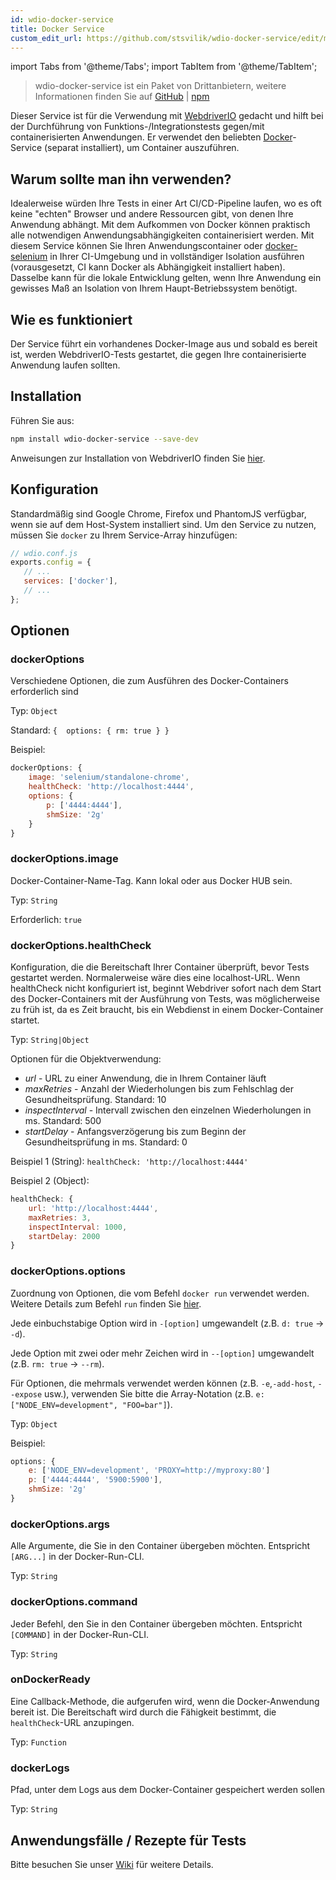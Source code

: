 ```yaml
---
id: wdio-docker-service
title: Docker Service
custom_edit_url: https://github.com/stsvilik/wdio-docker-service/edit/master/README.md
---
```


import Tabs from '@theme/Tabs';
import TabItem from '@theme/TabItem';

> wdio-docker-service ist ein Paket von Drittanbietern, weitere Informationen finden Sie auf [GitHub](https://github.com/stsvilik/wdio-docker-service) | [npm](https://www.npmjs.com/package/wdio-docker-service)

Dieser Service ist für die Verwendung mit [WebdriverIO](http://webdriver.io/) gedacht und hilft bei der Durchführung von Funktions-/Integrationstests 
gegen/mit containerisierten Anwendungen. Er verwendet den beliebten [Docker](https://www.docker.com/)-Service (separat installiert), um Container auszuführen.

## Warum sollte man ihn verwenden?
Idealerweise würden Ihre Tests in einer Art CI/CD-Pipeline laufen, wo es oft keine "echten" Browser und andere Ressourcen gibt,
von denen Ihre Anwendung abhängt. Mit dem Aufkommen von Docker können praktisch alle notwendigen Anwendungsabhängigkeiten containerisiert werden.
Mit diesem Service können Sie Ihren Anwendungscontainer oder [docker-selenium](https://github.com/SeleniumHQ/docker-selenium) in Ihrer CI-Umgebung und in vollständiger Isolation ausführen
(vorausgesetzt, CI kann Docker als Abhängigkeit installiert haben). Dasselbe kann für die lokale Entwicklung gelten, wenn Ihre Anwendung ein gewisses Maß
an Isolation von Ihrem Haupt-Betriebssystem benötigt.

## Wie es funktioniert
Der Service führt ein vorhandenes Docker-Image aus und sobald es bereit ist, werden WebdriverIO-Tests gestartet, die gegen Ihre containerisierte Anwendung laufen sollten.

## Installation

Führen Sie aus:

```bash
npm install wdio-docker-service --save-dev
```

Anweisungen zur Installation von WebdriverIO finden Sie [hier](https://webdriver.io/docs/gettingstarted).

## Konfiguration
Standardmäßig sind Google Chrome, Firefox und PhantomJS verfügbar, wenn sie auf dem Host-System installiert sind.
Um den Service zu nutzen, müssen Sie `docker` zu Ihrem Service-Array hinzufügen:

```javascript
// wdio.conf.js
exports.config = {
   // ...
   services: ['docker'],
   // ...
};
```

## Optionen

### dockerOptions
Verschiedene Optionen, die zum Ausführen des Docker-Containers erforderlich sind

Typ: `Object`

Standard: `{ 
    options: {
        rm: true
    }
}`

Beispiel:

```javascript
dockerOptions: {
    image: 'selenium/standalone-chrome',
    healthCheck: 'http://localhost:4444',
    options: {
        p: ['4444:4444'],
        shmSize: '2g'
    }
}
```

### dockerOptions.image
Docker-Container-Name-Tag. Kann lokal oder aus Docker HUB sein.

Typ: `String`

Erforderlich: `true`

### dockerOptions.healthCheck
Konfiguration, die die Bereitschaft Ihrer Container überprüft, bevor Tests gestartet werden. Normalerweise wäre dies eine localhost-URL.
Wenn healthCheck nicht konfiguriert ist, beginnt Webdriver sofort nach dem Start des Docker-Containers mit der Ausführung von Tests, was
möglicherweise zu früh ist, da es Zeit braucht, bis ein Webdienst in einem Docker-Container startet.

Typ: `String|Object`

Optionen für die Objektverwendung:
- *url* - URL zu einer Anwendung, die in Ihrem Container läuft
- *maxRetries* - Anzahl der Wiederholungen bis zum Fehlschlag der Gesundheitsprüfung. Standard: 10
- *inspectInterval* - Intervall zwischen den einzelnen Wiederholungen in ms. Standard: 500
- *startDelay* - Anfangsverzögerung bis zum Beginn der Gesundheitsprüfung in ms. Standard: 0

Beispiel 1 (String): `healthCheck: 'http://localhost:4444'`

Beispiel 2 (Object):

```javascript
healthCheck: {
    url: 'http://localhost:4444',
    maxRetries: 3,
    inspectInterval: 1000,
    startDelay: 2000
}
```

### dockerOptions.options
Zuordnung von Optionen, die vom Befehl `docker run` verwendet werden. Weitere Details zum Befehl `run` finden Sie [hier](https://docs.docker.com/edge/engine/reference/commandline/run/).

Jede einbuchstabige Option wird in `-[option]` umgewandelt (z.B. `d: true` -> `-d`).

Jede Option mit zwei oder mehr Zeichen wird
in `--[option]` umgewandelt (z.B. `rm: true` -> `--rm`).

Für Optionen, die mehrmals verwendet werden können
(z.B. `-e`,`-add-host`, `--expose` usw.), verwenden Sie bitte die Array-Notation (z.B. `e: ["NODE_ENV=development", "FOO=bar"]`).

Typ: `Object`

Beispiel:

```javascript
options: {
    e: ['NODE_ENV=development', 'PROXY=http://myproxy:80']
    p: ['4444:4444', '5900:5900'],
    shmSize: '2g'
}
```

### dockerOptions.args
Alle Argumente, die Sie in den Container übergeben möchten. Entspricht `[ARG...]` in der Docker-Run-CLI.

Typ: `String`

### dockerOptions.command
Jeder Befehl, den Sie in den Container übergeben möchten. Entspricht `[COMMAND]` in der Docker-Run-CLI.

Typ: `String`

### onDockerReady
Eine Callback-Methode, die aufgerufen wird, wenn die Docker-Anwendung bereit ist. Die Bereitschaft wird durch die Fähigkeit bestimmt, die `healthCheck`-URL anzupingen.

Typ: `Function`

### dockerLogs
Pfad, unter dem Logs aus dem Docker-Container gespeichert werden sollen

Typ: `String`

## Anwendungsfälle / Rezepte für Tests
Bitte besuchen Sie unser [Wiki](https://github.com/stsvilik/wdio-docker-service/wiki) für weitere Details.